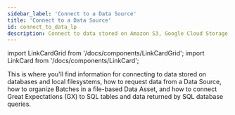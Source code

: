```yaml
---
sidebar_label: 'Connect to a Data Source'
title: 'Connect to a Data Source'
id: connect_to_data_lp
description: Connect to data stored on Amazon S3, Google Cloud Storage (GCS), Microsoft Azure Blob Storage, or local filesystems.
---
```


import LinkCardGrid from '/docs/components/LinkCardGrid';
import LinkCard from '/docs/components/LinkCard';

<p class="DocItem__header-description">This is where you'll find information for connecting to data stored on databases and local filesystems, how to request data from a Data Source, how to organize Batches in a file-based Data Asset, and how to connect Great Expectations (GX) to SQL tables and data returned by SQL database queries.</p>

<LinkCardGrid>
  <LinkCard topIcon label="Connect to filesystem Data Assets" description="Connect to filesystem Data Assets" href="/docs/guides/connecting_to_your_data/fluent/filesystem/connect_filesystem_source_data" icon="/img/connect_icon.svg" />
  <LinkCard topIcon label="Connect to in-memory Data Assets" description="Connect to an in-memory pandas or Spark DataFrame" href="/docs/guides/connecting_to_your_data/fluent/in_memory/connect_in_memory_data" icon="/img/connect_icon.svg" />
  <LinkCard topIcon label="Connect to SQL database Data Assets" description="Connect to Data Assets on SQL databases" href="/docs/guides/connecting_to_your_data/fluent/database/connect_sql_source_data" icon="/img/connect_icon.svg" />
  <LinkCard topIcon label="Manage Data Assets" description="Request data from a Data Source and organize Batches in file-based and SQL Data Assets" href="/docs/guides/connecting_to_your_data/manage_data_assets_lp" icon="/img/manage_icon.svg" />
</LinkCardGrid>
